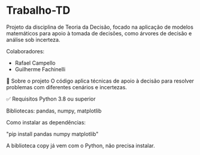 # Trabalho-TD
Projeto da disciplina de Teoria da Decisão, focado na aplicação de modelos matemáticos para apoio à tomada de decisões, como árvores de decisão e análise sob incerteza.

Colaboradores:
- Rafael Campello
- Guilherme Fachinelli


🧾 Sobre o projeto
O código aplica técnicas de apoio à decisão para resolver problemas com diferentes cenários e incertezas.

✅ Requisitos
Python 3.8 ou superior

Bibliotecas: pandas, numpy, matplotlib

Como instalar as dependências:

"pip install pandas numpy matplotlib"

A biblioteca copy já vem com o Python, não precisa instalar.